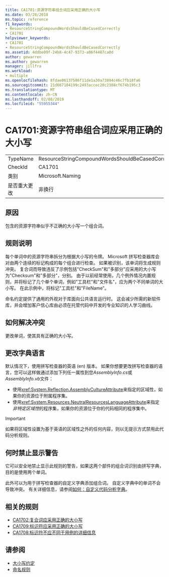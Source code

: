```yaml
---
title: CA1701:资源字符串组合词应采用正确的大小写
ms.date: 03/28/2018
ms.topic: reference
f1_keywords:
- ResourceStringCompoundWordsShouldBeCasedCorrectly
- CA1701
helpviewer_keywords:
- CA1701
- ResourceStringCompoundWordsShouldBeCasedCorrectly
ms.assetid: 4ddbe09f-24b8-4c47-9373-a06f4487ca0d
author: gewarren
ms.author: gewarren
manager: jillfra
ms.workload:
- multiple
ms.openlocfilehash: 8fdae06137586f11de1a30a73894c46c7fb18fa6
ms.sourcegitcommit: 21d667104199c2493accec20c2388cf674b195c3
ms.translationtype: MT
ms.contentlocale: zh-CN
ms.lasthandoff: 02/08/2019
ms.locfileid: "55955344"
---
```

# <a name="ca1701-resource-string-compound-words-should-be-cased-correctly"></a>CA1701:资源字符串组合词应采用正确的大小写

|||
|-|-|
|TypeName|ResourceStringCompoundWordsShouldBeCasedCorrectly|
|CheckId|CA1701|
|类别|Microsoft.Naming|
|是否重大更改|非换行|

## <a name="cause"></a>原因

包含的资源字符串似乎不正确的大小写一个组合词。

## <a name="rule-description"></a>规则说明

每个单词中的资源字符串拆分为根据大小写的令牌。 Microsoft 拼写检查器库会对由两个连续的标记构成的每个组合进行检查。 如果被识别，该单词将生成规则冲突。 复合词而导致违反了示例包括"CheckSum"和"多部分"应采用的大小写为"Checksum"和"多部分"，分别。 由于以前经常使用，几个例外情况内置规则，并将标记了几个单个单词，例如"工具栏"和"文件名"，应为两个不同单词的大小写。 在此示例中，将标记"工具栏"和"FileName"。

命名约定提供了通用的外观对于库面向公共语言运行时。 这会减少所需的新软件库，并会增加客户信心库由必须在托管代码中开发的专业知识的人学习曲线。

## <a name="how-to-fix-violations"></a>如何解决冲突

更改单词，使其具有正确的大小写。

## <a name="change-the-dictionary-language"></a>更改字典语言

默认情况下，使用拼写检查器的英语 (en) 版本。 如果你想要更改拼写检查器的语言，您可以这样做通过添加下列任一属性到您*AssemblyInfo.cs*或*AssemblyInfo.vb*文件：

- 使用<xref:System.Reflection.AssemblyCultureAttribute>来指定的区域性，如果你的资源位于附属程序集。
- 使用<xref:System.Resources.NeutralResourcesLanguageAttribute>来指定*非特定区域性*的程序集，如果你的资源位于你的代码相同的程序集中。

> [!IMPORTANT]
> 如果将区域性设置为基于英语的区域性之外的任何内容，则以无提示方式禁用此代码分析规则。

## <a name="when-to-suppress-warnings"></a>何时禁止显示警告

它可以安全地禁止显示此规则的警告，如果这两个部件的组合词识别由拼写字典，目的是使用两个单词。

此外可以为用于拼写检查器的自定义字典添加组合词。 自定义字典中的单词不会导致冲突。 有关详细信息，请参阅[如何：自定义代码分析字典](../code-quality/how-to-customize-the-code-analysis-dictionary.md)。

## <a name="related-rules"></a>相关的规则

- [CA1702:复合词应采用正确的大小写](../code-quality/ca1702-compound-words-should-be-cased-correctly.md)
- [CA1709:标识符应采用正确的大小写](../code-quality/ca1709-identifiers-should-be-cased-correctly.md)
- [CA1708:标识符不应不同于用例的详细信息](../code-quality/ca1708-identifiers-should-differ-by-more-than-case.md)

## <a name="see-also"></a>请参阅

- [大小写约定](/dotnet/standard/design-guidelines/capitalization-conventions)
- [命名规则](/dotnet/standard/design-guidelines/naming-guidelines)